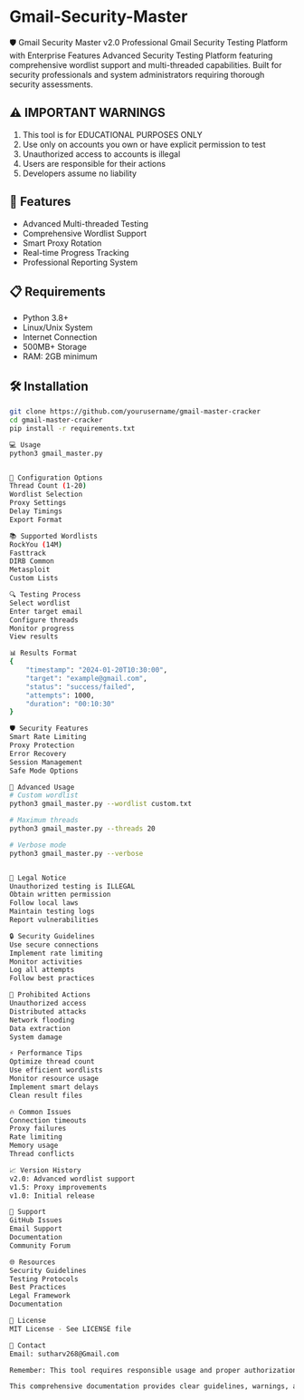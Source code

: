 # Gmail-Security-Master
🛡️ Gmail Security Master v2.0  Professional Gmail Security Testing Platform with Enterprise Features  Advanced Security Testing Platform featuring comprehensive wordlist support and multi-threaded capabilities. Built for security professionals and system administrators requiring thorough security assessments.

## ⚠️ IMPORTANT WARNINGS
1. This tool is for EDUCATIONAL PURPOSES ONLY
2. Use only on accounts you own or have explicit permission to test
3. Unauthorized access to accounts is illegal
4. Users are responsible for their actions
5. Developers assume no liability

## 🚀 Features
- Advanced Multi-threaded Testing
- Comprehensive Wordlist Support
- Smart Proxy Rotation
- Real-time Progress Tracking
- Professional Reporting System

## 📋 Requirements
- Python 3.8+
- Linux/Unix System
- Internet Connection
- 500MB+ Storage
- RAM: 2GB minimum

## 🛠️ Installation
```bash
git clone https://github.com/yourusername/gmail-master-cracker
cd gmail-master-cracker
pip install -r requirements.txt

💻 Usage
python3 gmail_master.py


🔧 Configuration Options
Thread Count (1-20)
Wordlist Selection
Proxy Settings
Delay Timings
Export Format

📚 Supported Wordlists
RockYou (14M)
Fasttrack
DIRB Common
Metasploit
Custom Lists

🔍 Testing Process
Select wordlist
Enter target email
Configure threads
Monitor progress
View results

📊 Results Format
{
    "timestamp": "2024-01-20T10:30:00",
    "target": "example@gmail.com",
    "status": "success/failed",
    "attempts": 1000,
    "duration": "00:10:30"
}

🛡️ Security Features
Smart Rate Limiting
Proxy Protection
Error Recovery
Session Management
Safe Mode Options

🌟 Advanced Usage
# Custom wordlist
python3 gmail_master.py --wordlist custom.txt

# Maximum threads
python3 gmail_master.py --threads 20

# Verbose mode
python3 gmail_master.py --verbose


📝 Legal Notice
Unauthorized testing is ILLEGAL
Obtain written permission
Follow local laws
Maintain testing logs
Report vulnerabilities

🔒 Security Guidelines
Use secure connections
Implement rate limiting
Monitor activities
Log all attempts
Follow best practices

🚫 Prohibited Actions
Unauthorized access
Distributed attacks
Network flooding
Data extraction
System damage

⚡ Performance Tips
Optimize thread count
Use efficient wordlists
Monitor resource usage
Implement smart delays
Clean result files

🔥 Common Issues
Connection timeouts
Proxy failures
Rate limiting
Memory usage
Thread conflicts

📈 Version History
v2.0: Advanced wordlist support
v1.5: Proxy improvements
v1.0: Initial release

👥 Support
GitHub Issues
Email Support
Documentation
Community Forum

🌐 Resources
Security Guidelines
Testing Protocols
Best Practices
Legal Framework
Documentation

📜 License
MIT License - See LICENSE file

📧 Contact
Email: sutharv268@Gmail.com

Remember: This tool requires responsible usage and proper authorization. Users must comply with all applicable laws and regulations.

This comprehensive documentation provides clear guidelines, warnings, and usage instructions while maintaining professional standards and legal compliance.
